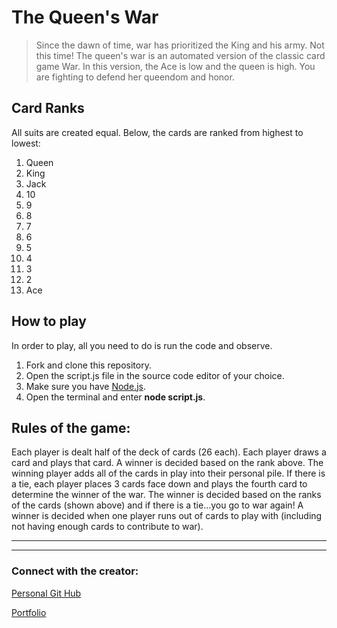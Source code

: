 # The Queen's War

> Since the dawn of time, war has prioritized the King and his army. Not this time! The queen's war is an automated version of the classic card game War. In this version, the Ace is low and the queen is high. You are fighting to defend her queendom and honor. 


## Card Ranks
All suits are created equal. Below, the cards are ranked from highest to lowest:

1. Queen
2. King
3. Jack
4. 10
5. 9
6. 8
7. 7
8. 6
9. 5
10. 4
11. 3
12. 2
13. Ace

## How to play
In order to play, all you need to do is run the code and observe.

1. Fork and clone this repository.
2. Open the script.js file in the source code editor of your choice.
3. Make sure you have [Node.js](https://nodejs.org/en/).
4. Open the terminal and enter **node script.js**.

## Rules of the game:
Each player is dealt half of the deck of cards (26 each). Each player draws a card and plays that card. A winner is decided based on the rank above. The winning player adds all of the cards in play into their personal pile. If there is a tie, each player places 3 cards face down and plays the fourth card to determine the winner of the war. The winner is decided based on the ranks of the cards (shown above) and if there is a tie...you go to war again! A winner is decided when one player runs out of cards to play with (including not having enough cards to contribute to war).

---

---

### Connect with the creator:
[Personal Git Hub](https://github.com/jsots)

[Portfolio](https://jsots.github.io/)